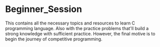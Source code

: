 # Beginner_Session

This contains all the necessary topics and resources to learn C programming language. Also with the practice problems that'll build a strong knowledge with sufficient practice. However, the final motive is to begin the journey of competitive programming. 
